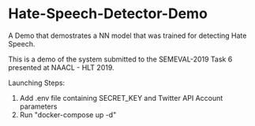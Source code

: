 # Hate-Speech-Detector-Demo
A Demo that demostrates a NN model that was trained for detecting Hate Speech.

This is a demo of the system submitted to the SEMEVAL-2019 Task 6 presented at NAACL - HLT 2019. 


Launching Steps:
  1. Add .env file containing SECRET_KEY and Twitter API Account parameters
  2. Run "docker-compose up -d"
